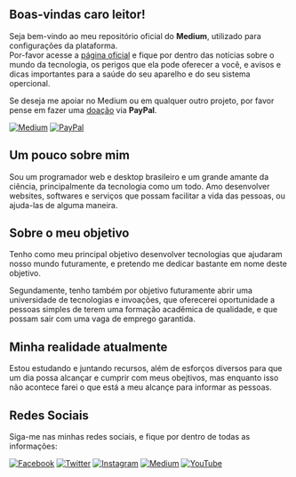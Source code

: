 ## Boas-vindas caro leitor!
Seja bem-vindo ao meu repositório oficial do **Medium**, utilizado para configurações da plataforma.   
Por-favor acesse a [página oficial](https://eduardobcosta.medium.com/) e fique por dentro das notícias sobre o mundo da tecnologia, os perigos que ela pode oferecer a você, e avisos e dicas importantes para a saúde do seu aparelho e do seu sistema opercional.   
   
Se deseja me apoiar no Medium ou em qualquer outro projeto, por favor pense em fazer uma [doação](https://www.paypal.com/donate/?hosted_button_id=WADCQ99DVC596) via **PayPal**.   
   
[![Medium](https://img.shields.io/badge/Acessar_o_Medium-000000?style=for-the-badge&logo=medium&logoColor=white)](https://eduardobcosta.medium.com/)
[![PayPal](https://img.shields.io/badge/Doar_com_o_PayPal-00457C?style=for-the-badge&logo=paypal&logoColor=white)](https://www.paypal.com/donate/?hosted_button_id=WADCQ99DVC596)

## Um pouco sobre mim
Sou um programador web e desktop brasileiro e um grande amante da ciência, principalmente da tecnologia como um todo. Amo desenvolver websites, softwares e serviços que possam facilitar a vida das pessoas, ou ajuda-las de alguma maneira.

## Sobre o meu objetivo
Tenho como meu principal objetivo desenvolver tecnologias que ajudaram nosso mundo futuramente, e pretendo me dedicar bastante em nome deste objetivo.   
   
Segundamente, tenho também por objetivo futuramente abrir uma universidade de tecnologias e invoações, que oferecerei oportunidade a pessoas simples de terem uma formação acadêmica de qualidade, e que possam sair com uma vaga de emprego garantida.

## Minha realidade atualmente
Estou estudando e juntando recursos, além de esforços diversos para que um dia possa alcançar e cumprir com meus obejtivos, mas enquanto isso não acontece farei o que está a meu alcançe para informar as pessoas.   
   
## Redes Sociais
Siga-me nas minhas redes sociais, e fique por dentro de todas as informações:   
   
[![Facebook](https://img.shields.io/badge/Facebook-%231877F2.svg?style=for-the-badge&logo=Facebook&logoColor=white)](https://facebook.com/eduardobaginskicosta/)
[![Twitter](https://img.shields.io/badge/Twitter-%231DA1F2.svg?style=for-the-badge&logo=Twitter&logoColor=white)](https://twitter.com/eduardobcosta7)
[![Instagram](https://img.shields.io/badge/Instagram-%23E4405F.svg?style=for-the-badge&logo=Instagram&logoColor=white)](https://instagram.com/eduardobcosta7)
[![Medium](https://img.shields.io/badge/Medium-000000?style=for-the-badge&logo=medium&logoColor=white)](https://eduardobcosta.medium.com/)
[![YouTube](https://img.shields.io/badge/YouTube-FF0000?style=for-the-badge&logo=youtube&logoColor=white)](https://www.youtube.com/@eduardobcosta)
